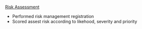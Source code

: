 [Risk Assessment](https://docs.google.com/document/d/17s3diCDBkui4cqlrx0GnBypdzLHCx4W-GJuVdpSKd0A/edit?usp=drive_link&resourcekey=0-NchTWZfUkloYoYl1PDlgQQ)

- Performed risk management registration
- Scored assest risk according to likehood, severity and priority
